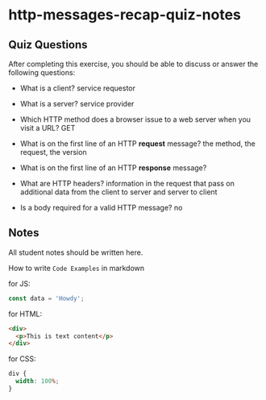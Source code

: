 # http-messages-recap-quiz-notes

## Quiz Questions

After completing this exercise, you should be able to discuss or answer the following questions:

- What is a client?
  service requestor
- What is a server?
  service provider
- Which HTTP method does a browser issue to a web server when you visit a URL?
  GET
- What is on the first line of an HTTP **request** message?
  the method, the request, the version
- What is on the first line of an HTTP **response** message?

- What are HTTP headers?
  information in the request that pass on additional data from the client to server and server to client
- Is a body required for a valid HTTP message?
  no

## Notes

All student notes should be written here.

How to write `Code Examples` in markdown

for JS:

```javascript
const data = 'Howdy';
```

for HTML:

```html
<div>
  <p>This is text content</p>
</div>
```

for CSS:

```css
div {
  width: 100%;
}
```
